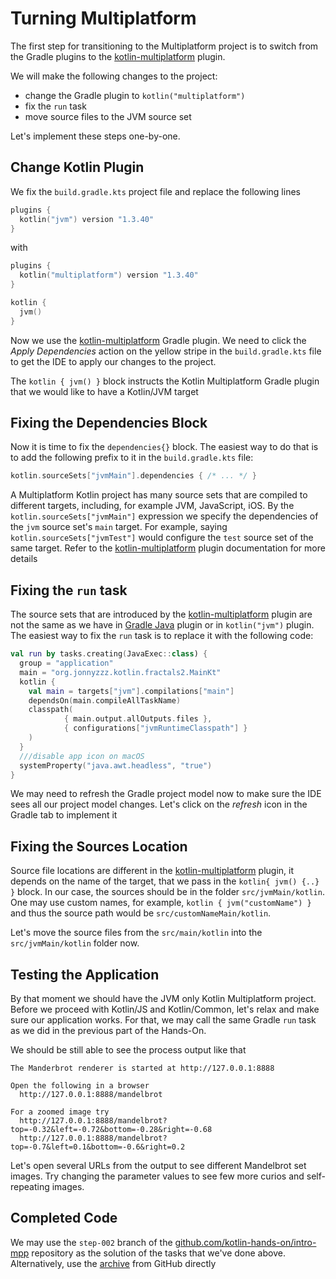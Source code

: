 # Turning Multiplatform

The first step for transitioning to the Multiplatform project
is to switch from the Gradle plugins to the
[kotlin-multiplatform](https://kotlinlang.org/docs/reference/building-mpp-with-gradle.html) plugin.

We will make the following changes to the project:

* change the Gradle plugin to `kotlin("multiplatform")`
* fix the `run` task 
* move source files to the JVM source set

Let's implement these steps one-by-one.

## Change Kotlin Plugin

We fix the `build.gradle.kts` project file and replace the following
lines

```kotlin
plugins {
  kotlin("jvm") version "1.3.40"
}
```

with 

```kotlin
plugins {
  kotlin("multiplatform") version "1.3.40"
}

kotlin {
  jvm()
}

```

Now we use the [kotlin-multiplatform](https://kotlinlang.org/docs/reference/building-mpp-with-gradle.html)
Gradle plugin.
We need to click the  _Apply Dependencies_ action on the yellow stripe in
the `build.gradle.kts` file to get the IDE to apply our changes to the project.

The `kotlin { jvm() }` block instructs the Kotlin Multiplatform Gradle
plugin that we would like to have a Kotlin/JVM target

## Fixing the Dependencies Block 
Now it is time to fix the `dependencies{}` block. The easiest way to do that
is to add the following prefix to it in the `build.gradle.kts` file:

```kotlin
kotlin.sourceSets["jvmMain"].dependencies { /* ... */ }
```

A Multiplatform Kotlin project has many source sets that are compiled 
to different targets, including, for example JVM, JavaScript, iOS. 
By the `kotlin.sourceSets["jvmMain"]` expression we specify the
dependencies of the `jvm` source set's `main` target. For example, 
saying `kotlin.sourceSets["jvmTest"]` would configure the `test` source
set of the same target. Refer to the
[kotlin-multiplatform](https://kotlinlang.org/docs/reference/building-mpp-with-gradle.html) plugin
documentation for more details

## Fixing the `run` task

The source sets that are introduced by the 
[kotlin-multiplatform](https://kotlinlang.org/docs/reference/building-mpp-with-gradle.html) plugin
are not the same as we have in [Gradle Java](https://docs.gradle.org/current/userguide/java_plugin.html)
plugin or in `kotlin("jvm")` plugin. The easiest way to fix the `run` 
task is to replace it with the following code:   

```kotlin
val run by tasks.creating(JavaExec::class) {
  group = "application"
  main = "org.jonnyzzz.kotlin.fractals2.MainKt"
  kotlin {
    val main = targets["jvm"].compilations["main"]
    dependsOn(main.compileAllTaskName)
    classpath(
            { main.output.allOutputs.files },
            { configurations["jvmRuntimeClasspath"] }
    )
  }
  ///disable app icon on macOS
  systemProperty("java.awt.headless", "true")
}
```

We may need to refresh the Gradle project model now to make sure
the IDE sees all our project model changes. Let's click on the _refresh_
icon in the Gradle tab to implement it

## Fixing the Sources Location

Source file locations are different in the 
[kotlin-multiplatform](https://kotlinlang.org/docs/reference/building-mpp-with-gradle.html) plugin,
it depends on the name of the target, that we pass in the `kotlin{ jvm() {..} }` block.
In our case, the sources should be in the folder `src/jvmMain/kotlin`.
One may use custom names, for example, `kotlin { jvm("customName") }` and
thus the source path would be `src/customNameMain/kotlin`.

Let's move the source files from the `src/main/kotlin` into the `src/jvmMain/kotlin`
folder now. 

## Testing the Application

By that moment we should have the JVM only Kotlin Multiplatform project. 
Before we proceed with Kotlin/JS and Kotlin/Common, let's relax
and make sure our application works. For that, we may call the
same Gradle `run` task as we did in the previous part of the Hands-On.

We should be still able to see the process output like that

```
The Manderbrot renderer is started at http://127.0.0.1:8888

Open the following in a browser
  http://127.0.0.1:8888/mandelbrot

For a zoomed image try
  http://127.0.0.1:8888/mandelbrot?top=-0.32&left=-0.72&bottom=-0.28&right=-0.68
  http://127.0.0.1:8888/mandelbrot?top=-0.7&left=0.1&bottom=-0.6&right=0.2

```

Let's open several URLs from the output to see different Mandelbrot set
images. Try changing the parameter values to see few more curios and self-repeating
images. 

## Completed Code

We may use the `step-002` branch of the
[github.com/kotlin-hands-on/intro-mpp](https://github.com/kotlin-hands-on/intro-mpp)
repository as the solution of the tasks that we've done above. 
Alternatively, use the
[archive](https://github.com/kotlin-hands-on/intro-mpp/archive/step-002.zip)
from GitHub directly